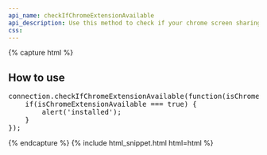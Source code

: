 ```yaml
---
api_name: checkIfChromeExtensionAvailable
api_description: Use this method to check if your chrome screen sharing extension is installed
css: 
---
```


{% capture html %}

<section>
    <h2>How to use</h2>
    <pre>
connection.checkIfChromeExtensionAvailable(function(isChromeExtensionAvailable) {
    if(isChromeExtensionAvailable === true) {
        alert('installed');
    }
});
</pre>
</section>

{% endcapture %}
{% include html_snippet.html html=html %}

